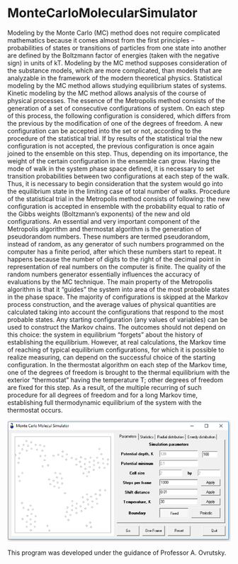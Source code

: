 # MonteCarloMolecularSimulator
Modeling by the Monte Carlo (MC) method does not require complicated mathematics because it comes almost from the first principles – probabilities of states or transitions of particles from one state into another are defined by the Boltzmann factor of energies (taken with the negative sign) in units of kT. Modeling by the MC method supposes consideration of the substance models, which are more complicated, than models that are analyzable in the framework of the modern theoretical physics. Statistical modeling by the MC method allows studying equilibrium states of systems. Kinetic modeling by the MC method allows analysis of the course of physical processes.
The essence of the Metropolis method consists of the generation of a set of consecutive configurations of system. On each step of this process, the following configuration is considered, which differs from the previous by the modification of one of the degrees of freedom. A new configuration can be accepted into the set or not, according to the procedure of the statistical trial. If by results of the statistical trial the new configuration is not accepted, the previous configuration is once again joined to the ensemble on this step. Thus, depending on its importance, the weight of the certain configuration in the ensemble can grow. Having the mode of walk in the system phase space defined, it is necessary to set transition probabilities between two configurations at each step of the walk. Thus, it is necessary to begin consideration that the system would go into the equilibrium state in the limiting case of total number of walks.
Procedure of the statistical trial in the Metropolis method consists of following: the new configuration is accepted in ensemble with the probability equal to ratio of the Gibbs weights (Boltzmann’s exponents) of the new and old configurations.
An essential and very important component of the Metropolis algorithm and thermostat algorithm is the generation of pseudorandom numbers. These numbers are termed pseudorandom, instead of random, as any generator of such numbers programmed on the computer has a finite period, after which these numbers start to repeat. It happens because the number of digits to the right of the decimal point in representation of real numbers on the computer is finite. The quality of the random numbers generator essentially influences the accuracy of evaluations by the MC technique. The main property of the Metropolis algorithm is that it “guides” the system into area of the most probable states in the phase space. The majority of configurations is skipped at the Markov process construction, and the average values of physical quantities are calculated taking into account the configurations that respond to the most probable states. Any starting configuration (any values of variables) can be used to construct the Markov chains. The outcomes should not depend on this choice: the system in equilibrium “forgets” about the history of establishing the equilibrium. However, at real calculations, the Markov time of reaching of typical equilibrium configurations, for which it is possible to realize measuring, can depend on the successful choice of the starting configuration.
In the thermostat algorithm on each step of the Markov time, one of the degrees of freedom is brought to the thermal equilibrium with the exterior “thermostat” having the temperature T; other degrees of freedom are fixed for this step. As a result, of the multiple recurring of such procedure for all degrees of freedom and for a long Markov time, establishing full thermodynamic equilibrium of the system with the thermostat occurs.

![alt text](https://github.com/UkrRobot/MonteCarloMolecularSimulator/blob/master/MonteCarlo.png)

This program was developed under the guidance of Professor A. Ovrutsky.
